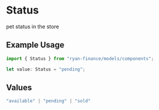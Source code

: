 # Status

pet status in the store

## Example Usage

```typescript
import { Status } from "ryan-finance/models/components";

let value: Status = "pending";
```

## Values

```typescript
"available" | "pending" | "sold"
```